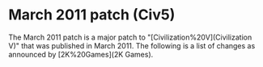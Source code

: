 # March 2011 patch (Civ5)

The March 2011 patch is a major patch to "[Civilization%20V](Civilization V)" that was published in March 2011. The following is a list of changes as announced by [2K%20Games](2K Games).